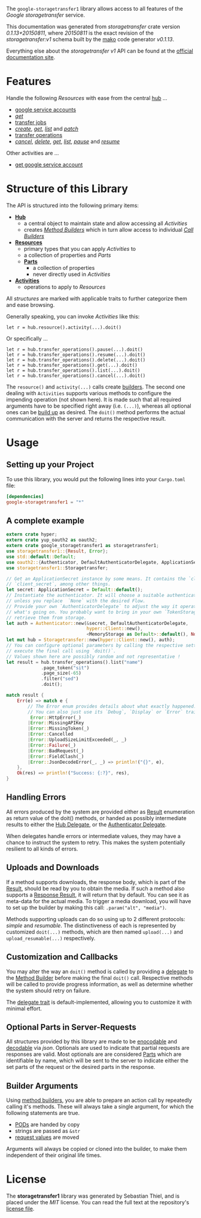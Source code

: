 <!---
DO NOT EDIT !
This file was generated automatically from 'src/mako/api/README.md.mako'
DO NOT EDIT !
-->
The `google-storagetransfer1` library allows access to all features of the *Google storagetransfer* service.

This documentation was generated from *storagetransfer* crate version *0.1.13+20150811*, where *20150811* is the exact revision of the *storagetransfer:v1* schema built by the [mako](http://www.makotemplates.org/) code generator *v0.1.13*.

Everything else about the *storagetransfer* *v1* API can be found at the
[official documentation site](https://cloud.google.com/storage/transfer).
# Features

Handle the following *Resources* with ease from the central [hub](http://byron.github.io/google-apis-rs/google_storagetransfer1/struct.Storagetransfer.html) ... 

* [google service accounts](http://byron.github.io/google-apis-rs/google_storagetransfer1/struct.GoogleServiceAccount.html)
 * [*get*](http://byron.github.io/google-apis-rs/google_storagetransfer1/struct.GoogleServiceAccountGetCall.html)
* [transfer jobs](http://byron.github.io/google-apis-rs/google_storagetransfer1/struct.TransferJob.html)
 * [*create*](http://byron.github.io/google-apis-rs/google_storagetransfer1/struct.TransferJobCreateCall.html), [*get*](http://byron.github.io/google-apis-rs/google_storagetransfer1/struct.TransferJobGetCall.html), [*list*](http://byron.github.io/google-apis-rs/google_storagetransfer1/struct.TransferJobListCall.html) and [*patch*](http://byron.github.io/google-apis-rs/google_storagetransfer1/struct.TransferJobPatchCall.html)
* [transfer operations](http://byron.github.io/google-apis-rs/google_storagetransfer1/struct.TransferOperation.html)
 * [*cancel*](http://byron.github.io/google-apis-rs/google_storagetransfer1/struct.TransferOperationCancelCall.html), [*delete*](http://byron.github.io/google-apis-rs/google_storagetransfer1/struct.TransferOperationDeleteCall.html), [*get*](http://byron.github.io/google-apis-rs/google_storagetransfer1/struct.TransferOperationGetCall.html), [*list*](http://byron.github.io/google-apis-rs/google_storagetransfer1/struct.TransferOperationListCall.html), [*pause*](http://byron.github.io/google-apis-rs/google_storagetransfer1/struct.TransferOperationPauseCall.html) and [*resume*](http://byron.github.io/google-apis-rs/google_storagetransfer1/struct.TransferOperationResumeCall.html)

Other activities are ...

* [get google service account](http://byron.github.io/google-apis-rs/google_storagetransfer1/struct.MethodGetGoogleServiceAccountCall.html)



# Structure of this Library

The API is structured into the following primary items:

* **[Hub](http://byron.github.io/google-apis-rs/google_storagetransfer1/struct.Storagetransfer.html)**
    * a central object to maintain state and allow accessing all *Activities*
    * creates [*Method Builders*](http://byron.github.io/google-apis-rs/google_storagetransfer1/trait.MethodsBuilder.html) which in turn
      allow access to individual [*Call Builders*](http://byron.github.io/google-apis-rs/google_storagetransfer1/trait.CallBuilder.html)
* **[Resources](http://byron.github.io/google-apis-rs/google_storagetransfer1/trait.Resource.html)**
    * primary types that you can apply *Activities* to
    * a collection of properties and *Parts*
    * **[Parts](http://byron.github.io/google-apis-rs/google_storagetransfer1/trait.Part.html)**
        * a collection of properties
        * never directly used in *Activities*
* **[Activities](http://byron.github.io/google-apis-rs/google_storagetransfer1/trait.CallBuilder.html)**
    * operations to apply to *Resources*

All *structures* are marked with applicable traits to further categorize them and ease browsing.

Generally speaking, you can invoke *Activities* like this:

```Rust,ignore
let r = hub.resource().activity(...).doit()
```

Or specifically ...

```ignore
let r = hub.transfer_operations().pause(...).doit()
let r = hub.transfer_operations().resume(...).doit()
let r = hub.transfer_operations().delete(...).doit()
let r = hub.transfer_operations().get(...).doit()
let r = hub.transfer_operations().list(...).doit()
let r = hub.transfer_operations().cancel(...).doit()
```

The `resource()` and `activity(...)` calls create [builders][builder-pattern]. The second one dealing with `Activities` 
supports various methods to configure the impending operation (not shown here). It is made such that all required arguments have to be 
specified right away (i.e. `(...)`), whereas all optional ones can be [build up][builder-pattern] as desired.
The `doit()` method performs the actual communication with the server and returns the respective result.

# Usage

## Setting up your Project

To use this library, you would put the following lines into your `Cargo.toml` file:

```toml
[dependencies]
google-storagetransfer1 = "*"
```

## A complete example

```Rust
extern crate hyper;
extern crate yup_oauth2 as oauth2;
extern crate google_storagetransfer1 as storagetransfer1;
use storagetransfer1::{Result, Error};
use std::default::Default;
use oauth2::{Authenticator, DefaultAuthenticatorDelegate, ApplicationSecret, MemoryStorage};
use storagetransfer1::Storagetransfer;

// Get an ApplicationSecret instance by some means. It contains the `client_id` and 
// `client_secret`, among other things.
let secret: ApplicationSecret = Default::default();
// Instantiate the authenticator. It will choose a suitable authentication flow for you, 
// unless you replace  `None` with the desired Flow.
// Provide your own `AuthenticatorDelegate` to adjust the way it operates and get feedback about 
// what's going on. You probably want to bring in your own `TokenStorage` to persist tokens and
// retrieve them from storage.
let auth = Authenticator::new(&secret, DefaultAuthenticatorDelegate,
                              hyper::Client::new(),
                              <MemoryStorage as Default>::default(), None);
let mut hub = Storagetransfer::new(hyper::Client::new(), auth);
// You can configure optional parameters by calling the respective setters at will, and
// execute the final call using `doit()`.
// Values shown here are possibly random and not representative !
let result = hub.transfer_operations().list("name")
             .page_token("sit")
             .page_size(-65)
             .filter("sed")
             .doit();

match result {
    Err(e) => match e {
        // The Error enum provides details about what exactly happened.
        // You can also just use its `Debug`, `Display` or `Error` traits
         Error::HttpError(_)
        |Error::MissingAPIKey
        |Error::MissingToken(_)
        |Error::Cancelled
        |Error::UploadSizeLimitExceeded(_, _)
        |Error::Failure(_)
        |Error::BadRequest(_)
        |Error::FieldClash(_)
        |Error::JsonDecodeError(_, _) => println!("{}", e),
    },
    Ok(res) => println!("Success: {:?}", res),
}

```
## Handling Errors

All errors produced by the system are provided either as [Result](http://byron.github.io/google-apis-rs/google_storagetransfer1/enum.Result.html) enumeration as return value of 
the doit() methods, or handed as possibly intermediate results to either the 
[Hub Delegate](http://byron.github.io/google-apis-rs/google_storagetransfer1/trait.Delegate.html), or the [Authenticator Delegate](http://byron.github.io/google-apis-rs/google_storagetransfer1/../yup-oauth2/trait.AuthenticatorDelegate.html).

When delegates handle errors or intermediate values, they may have a chance to instruct the system to retry. This 
makes the system potentially resilient to all kinds of errors.

## Uploads and Downloads
If a method supports downloads, the response body, which is part of the [Result](http://byron.github.io/google-apis-rs/google_storagetransfer1/enum.Result.html), should be
read by you to obtain the media.
If such a method also supports a [Response Result](http://byron.github.io/google-apis-rs/google_storagetransfer1/trait.ResponseResult.html), it will return that by default.
You can see it as meta-data for the actual media. To trigger a media download, you will have to set up the builder by making
this call: `.param("alt", "media")`.

Methods supporting uploads can do so using up to 2 different protocols: 
*simple* and *resumable*. The distinctiveness of each is represented by customized 
`doit(...)` methods, which are then named `upload(...)` and `upload_resumable(...)` respectively.

## Customization and Callbacks

You may alter the way an `doit()` method is called by providing a [delegate](http://byron.github.io/google-apis-rs/google_storagetransfer1/trait.Delegate.html) to the 
[Method Builder](http://byron.github.io/google-apis-rs/google_storagetransfer1/trait.CallBuilder.html) before making the final `doit()` call. 
Respective methods will be called to provide progress information, as well as determine whether the system should 
retry on failure.

The [delegate trait](http://byron.github.io/google-apis-rs/google_storagetransfer1/trait.Delegate.html) is default-implemented, allowing you to customize it with minimal effort.

## Optional Parts in Server-Requests

All structures provided by this library are made to be [enocodable](http://byron.github.io/google-apis-rs/google_storagetransfer1/trait.RequestValue.html) and 
[decodable](http://byron.github.io/google-apis-rs/google_storagetransfer1/trait.ResponseResult.html) via *json*. Optionals are used to indicate that partial requests are responses 
are valid.
Most optionals are are considered [Parts](http://byron.github.io/google-apis-rs/google_storagetransfer1/trait.Part.html) which are identifiable by name, which will be sent to 
the server to indicate either the set parts of the request or the desired parts in the response.

## Builder Arguments

Using [method builders](http://byron.github.io/google-apis-rs/google_storagetransfer1/trait.CallBuilder.html), you are able to prepare an action call by repeatedly calling it's methods.
These will always take a single argument, for which the following statements are true.

* [PODs][wiki-pod] are handed by copy
* strings are passed as `&str`
* [request values](http://byron.github.io/google-apis-rs/google_storagetransfer1/trait.RequestValue.html) are moved

Arguments will always be copied or cloned into the builder, to make them independent of their original life times.

[wiki-pod]: http://en.wikipedia.org/wiki/Plain_old_data_structure
[builder-pattern]: http://en.wikipedia.org/wiki/Builder_pattern
[google-go-api]: https://github.com/google/google-api-go-client

# License
The **storagetransfer1** library was generated by Sebastian Thiel, and is placed 
under the *MIT* license.
You can read the full text at the repository's [license file][repo-license].

[repo-license]: https://github.com/Byron/google-apis-rs/LICENSE.md
